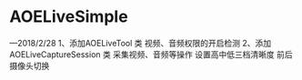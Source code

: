 # AOELiveSimple

—2018/2/28
1、添加AOELiveTool 类  视频、音频权限的开启检测
2、添加AOELiveCaptureSession 类 采集视频、音频等操作 设置高中低三档清晰度 前后摄像头切换
